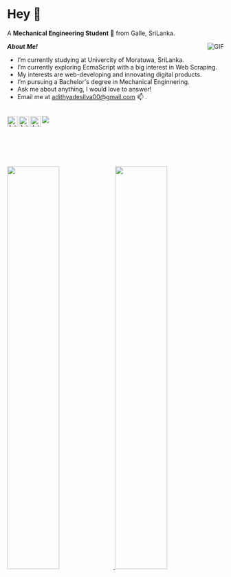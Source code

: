 <h1 title="hehehe">Hey 👋</h1>

A **Mechanical Engineering Student** 🚀 from Galle, SriLanka.

<img
    align="right"
    alt="GIF"
    src="https://i.pinimg.com/originals/e4/26/70/e426702edf874b181aced1e2fa5c6cde.gif"
/>

***About Me!***
- I’m currently studying at Univercity of Moratuwa, SriLanka. 
- I’m currently
exploring EcmaScript with a big interest in Web Scraping. 
- My interests are web-developing and innovating digital products.
- I’m pursuing a Bachelor's degree in Mechanical Enginnering. 
- Ask me about anything, I would love to answer! 
- Email me at [adithyadesilva00@gmail.com](mailto:adithyadesilva00@gmail.com) 📫 .
<!-- - 📝 See my [Curriculum
Vitae](https://drive.google.com/file/d/1PxlxLA6vGXslYmwybcA_dlr4uQhq-tkm/view?usp=sharing)
to get more info.
 -->
<br/>

<a href="https://www.linkedin.com/in/adithyaxde/">
       <img align="left" alt="Adithya's LinkedIn" width="24px" src='https://img.icons8.com/ios-filled/344/linkedin.png' />
</a>
<a href="https://www.instagram.com/adithya.de/">
       <img align="left" alt="Adithya's Instagram" width="24px" src='https://img.icons8.com/ios/344/instagram-new--v1.png' />
</a>
<a href="https://www.facebook.com/adithya.shanuka/">
       <img align="left" alt="Adithya's Facebook" width="24px" src='https://img.icons8.com/ios-filled/344/facebook--v1.png' />
</a>
    
<img src="https://komarev.com/ghpvc/?username=AdithyaDeSilva&color=green" align="left" />


<br />
<br />
<br />
<br />
<br />
<br />

<p align="left">
    <a href="https://abhigyantrips.dev/">
        <img
            width="49%"
            src="https://github-readme-stats.vercel.app/api?username=AdithyaDeSilva&show_icons=true&theme=gruvbox&hide_border=true"
        />
        <img
           width="49%"
            src="https://github-readme-streak-stats.herokuapp.com/?user=AdithyaDeSilva&theme=gruvbox&hide_border=true"
        />
    </a>
</p>
